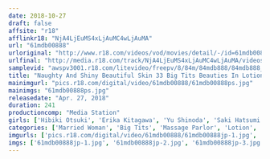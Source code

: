 ```yaml
---
date: 2018-10-27
draft: false
affsite: "r18"
afflinkr18: "NjA4LjEuMS4xLjAuMC4wLjAuMA"
url: "61mdb00888"
urloriginal: "http://www.r18.com/videos/vod/movies/detail/-/id=61mdb00888"
urlfinal: "http://media.r18.com/track/NjA4LjEuMS4xLjAuMC4wLjAuMA/videos/vod/movies/detail/-/id=61mdb00888"
samplevid: "awspv3001.r18.com/litevideo/freepv/8/84m/84mdb888/84mdb888_dmb_w.mp4"
title: "Naughty And Shiny Beautiful Skin 33 Big Tits Beauties In Lotion Lathered Oil Plays 4 Hours"
mainimgurl: "pics.r18.com/digital/video/61mdb00888/61mdb00888ps.jpg"
mainimgs: "61mdb00888ps.jpg"
releasedate: "Apr. 27, 2018"
duration: 241
productioncomp: "Media Station"
girls: ['Hibiki Otsuki', 'Erika Kitagawa', 'Yu Shinoda', 'Saki Hatsumi', 'Yuri Oshikawa', 'Mashiro Yuna', 'Ayumi Shinoda', 'Ruru Aizawa', 'Sara Saijo', 'Umi Hirose']
categories: ['Married Woman', 'Big Tits', 'Massage Parlor', 'Lotion', 'Compilation', 'Over 4 Hours', 'Hi-Def']
imgurls: ['pics.r18.com/digital/video/61mdb00888/61mdb00888jp-1.jpg', 'pics.r18.com/digital/video/61mdb00888/61mdb00888jp-2.jpg', 'pics.r18.com/digital/video/61mdb00888/61mdb00888jp-3.jpg', 'pics.r18.com/digital/video/61mdb00888/61mdb00888jp-4.jpg', 'pics.r18.com/digital/video/61mdb00888/61mdb00888jp-5.jpg', 'pics.r18.com/digital/video/61mdb00888/61mdb00888jp-6.jpg', 'pics.r18.com/digital/video/61mdb00888/61mdb00888jp-7.jpg', 'pics.r18.com/digital/video/61mdb00888/61mdb00888jp-8.jpg', 'pics.r18.com/digital/video/61mdb00888/61mdb00888jp-9.jpg', 'pics.r18.com/digital/video/61mdb00888/61mdb00888jp-10.jpg', 'pics.r18.com/digital/video/61mdb00888/61mdb00888jp-11.jpg', 'pics.r18.com/digital/video/61mdb00888/61mdb00888jp-12.jpg', 'pics.r18.com/digital/video/61mdb00888/61mdb00888jp-13.jpg', 'pics.r18.com/digital/video/61mdb00888/61mdb00888jp-14.jpg', 'pics.r18.com/digital/video/61mdb00888/61mdb00888jp-15.jpg', 'pics.r18.com/digital/video/61mdb00888/61mdb00888jp-16.jpg', 'pics.r18.com/digital/video/61mdb00888/61mdb00888jp-17.jpg', 'pics.r18.com/digital/video/61mdb00888/61mdb00888jp-18.jpg', 'pics.r18.com/digital/video/61mdb00888/61mdb00888jp-19.jpg', 'pics.r18.com/digital/video/61mdb00888/61mdb00888jp-20.jpg']
imgs: ['61mdb00888jp-1.jpg', '61mdb00888jp-2.jpg', '61mdb00888jp-3.jpg', '61mdb00888jp-4.jpg', '61mdb00888jp-5.jpg', '61mdb00888jp-6.jpg', '61mdb00888jp-7.jpg', '61mdb00888jp-8.jpg', '61mdb00888jp-9.jpg', '61mdb00888jp-10.jpg', '61mdb00888jp-11.jpg', '61mdb00888jp-12.jpg', '61mdb00888jp-13.jpg', '61mdb00888jp-14.jpg', '61mdb00888jp-15.jpg', '61mdb00888jp-16.jpg', '61mdb00888jp-17.jpg', '61mdb00888jp-18.jpg', '61mdb00888jp-19.jpg', '61mdb00888jp-20.jpg']
---
```

